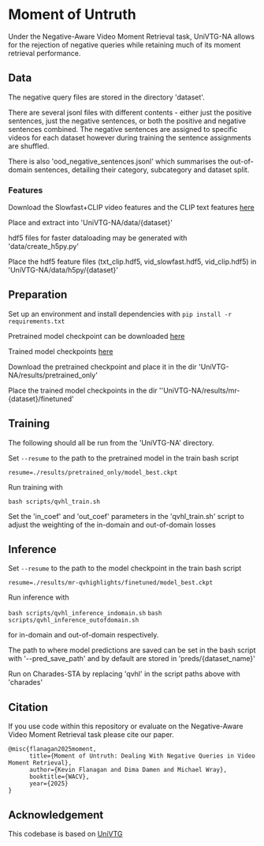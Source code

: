 # Moment of Untruth

Under the Negative-Aware Video Moment Retrieval task, UniVTG-NA allows for the rejection of negative queries while retaining much of its moment retrieval performance. 

## Data

The negative query files are stored in the directory 'dataset'.

There are several jsonl files with different contents - either just the positive sentences, just the negative sentences, or both the positive and negative sentences combined. The negative sentences are assigned to specific videos for each dataset however during training the sentence assignments are shuffled.

There is also 'ood_negative_sentences.jsonl' which summarises the out-of-domain sentences, detailing their category, subcategory and dataset split.

### Features

Download the Slowfast+CLIP video features and the CLIP text features [here](https://drive.google.com/drive/folders/11EWYhff_6y9f-EWv8brI7Pp-bYwZaOD7?usp=sharing)

Place and extract into 'UniVTG-NA/data/{dataset}'

hdf5 files for faster dataloading may be generated with 'data/create_h5py.py'

Place the hdf5 feature files (txt_clip.hdf5, vid_slowfast.hdf5, vid_clip.hdf5) in 'UniVTG-NA/data/h5py/{dataset}'

## Preparation

Set up an environment and install dependencies with `pip install -r requirements.txt`

Pretrained model checkpoint can be downloaded [here](https://drive.google.com/drive/folders/1eWpuTTBRaMoV4UsEteQHAf5t4dU7uwrl)

Trained model checkpoints [here](https://drive.google.com/drive/folders/1aH6mXYrGwBuJeHbAtM8j9cHxi8W3T08j?usp=sharing)

Download the pretrained checkpoint and place it in the dir 'UniVTG-NA/results/pretrained_only'

Place the trained model checkpoints in the dir ''UniVTG-NA/results/mr-{dataset}/finetuned'

## Training

The following should all be run from the 'UniVTG-NA' directory.

Set `--resume` to the path to the pretrained model in the train bash script

`resume=./results/pretrained_only/model_best.ckpt`

Run training with

`bash scripts/qvhl_train.sh`

Set the 'in_coef' and 'out_coef' parameters in the 'qvhl_train.sh' script to adjust the weighting of the in-domain and out-of-domain losses

## Inference

Set `--resume` to the path to the model checkpoint in the train bash script

`resume=./results/mr-qvhighlights/finetuned/model_best.ckpt`

Run inference with

`bash scripts/qvhl_inference_indomain.sh`
`bash scripts/qvhl_inference_outofdomain.sh`

for in-domain and out-of-domain respectively.

The path to where model predictions are saved can be set in the bash script with '--pred_save_path' and by default are stored in 'preds/{dataset_name}'

Run on Charades-STA by replacing 'qvhl' in the script paths above with 'charades'

## Citation

If you use code within this repository or evaluate on the Negative-Aware Video Moment Retrieval task please cite our paper.

```
@misc{flanagan2025moment,
      title={Moment of Untruth: Dealing With Negative Queries in Video Moment Retrieval}, 
      author={Kevin Flanagan and Dima Damen and Michael Wray},
      booktitle={WACV},
      year={2025}
}
```

## Acknowledgement

This codebase is based on [UniVTG](https://github.com/showlab/UniVTG)
